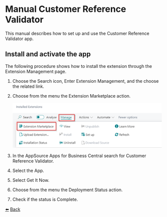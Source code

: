 # Manual Customer Reference Validator
This manual describes how to set up and use the Customer Reference Validator app.

## Install and activate the app
The following procedure shows how to install the extension through the Extension Management page.
1.	Choose the Search icon, Enter Extension Management, and the choose the related link. 
2.	Choose from the menu the Extension Marketplace action.

    ![Extension Install](../images/install-activate-app/extension-install.png)

3.	In the AppSource Apps for Business Central search for Customer Reference Validator.
4.	Select the App. 
5.	Select Get It Now. 
6.	Choose from the menu the Deployment Status action. 
7.	Check if the status is Complete.

[:arrow_left:](../README.md) [Back](../README.md)